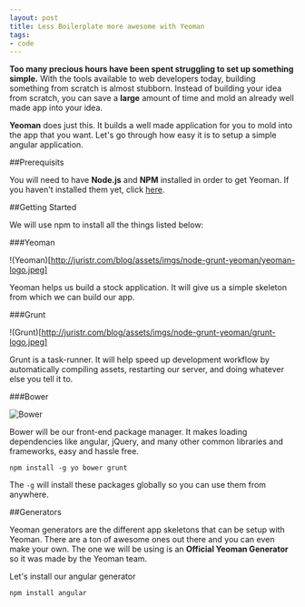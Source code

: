 ```yaml
---
layout: post
title: Less Boilerplate more awesome with Yeoman
tags:
- code
---
```


**Too many precious hours have been spent struggling to set up something simple.** With the tools available to web developers today, building something from scratch is almost stubborn. Instead of building your idea from scratch, you can save a **large** amount of time and mold an already well made app into your idea.

**Yeoman** does just this. It builds a well made application for you to mold into the app that you want. Let's go through how easy it is to setup a simple angular application.

##Prerequisits

You will need to have **Node.js** and **NPM** installed in order to get Yeoman. If you haven't installed them yet, click [here](http://nodejs.org/download).

##Getting Started

We will use npm to install all the things listed below:

###Yeoman

!(Yeoman)[http://juristr.com/blog/assets/imgs/node-grunt-yeoman/yeoman-logo.jpeg]

Yeoman helps us build a stock application. It will give us a simple skeleton from which we can build our app.

###Grunt

!(Grunt)[http://juristr.com/blog/assets/imgs/node-grunt-yeoman/grunt-logo.jpeg]

Grunt is a task-runner. It will help speed up development workflow by automatically compiling assets, restarting our server, and doing whatever else you tell it to.

###Bower

![Bower](http://juristr.com/blog/assets/imgs/node-grunt-yeoman/bower-logo.png)

Bower will be our front-end package manager. It makes loading dependencies like angular, jQuery, and many other common libraries and frameworks, easy and hassle free.

```
npm install -g yo bower grunt
```

The `-g` will install these packages globally so you can use them from anywhere.

##Generators

Yeoman generators are the different app skeletons that can be setup with Yeoman. There are a ton of awesome ones out there and you can even make your own. The one we will be using is an **Official Yeoman Generator** so it was made by the Yeoman team.

Let's install our angular generator

```
npm install angular
